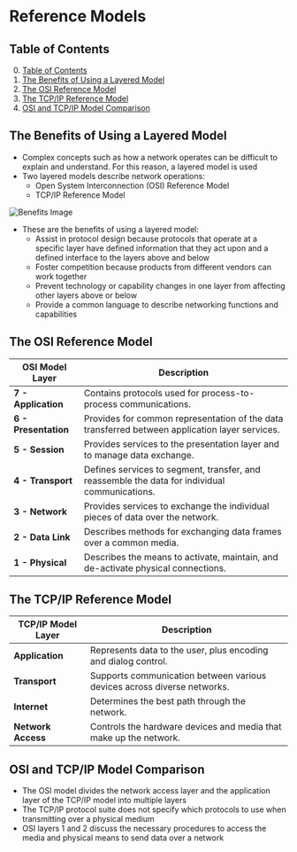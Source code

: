 # Reference Models

## Table of Contents

0. [Table of Contents](#table-of-contents)
1. [The Benefits of Using a Layered Model](#the-benefits-of-using-a-layered-model)
2. [The OSI Reference Model](#the-osi-reference-model)
3. [The TCP/IP Reference Model](#the-tcpip-reference-model)
4. [OSI and TCP/IP Model Comparison](#osi-and-tcpip-model-comparison)

## The Benefits of Using a Layered Model

- Complex concepts such as how a network operates can be difficult to explain and understand. For this reason, a layered model is used
- Two layered models describe network operations:
    - Open System Interconnection (OSI) Reference Model
    - TCP/IP Reference Model

![Benefits Image](https://media.geeksforgeeks.org/wp-content/uploads/20240701125905/OSI-vs-TCP.png)

- These are the benefits of using a layered model:
    - Assist in protocol design because protocols that operate at a specific layer have defined information that they act upon and a defined interface to the layers above and below
    - Foster competition because products from different vendors can work together
    - Prevent technology or capability changes in one layer from affecting other layers above or below
    - Provide a common language to describe networking functions and capabilities

## The OSI Reference Model

| OSI Model Layer | Description |
|-----------------|------------|
| **7 - Application** | Contains protocols used for process-to-process communications. |
| **6 - Presentation** | Provides for common representation of the data transferred between application layer services. |
| **5 - Session** | Provides services to the presentation layer and to manage data exchange. |
| **4 - Transport** | Defines services to segment, transfer, and reassemble the data for individual communications. |
| **3 - Network** | Provides services to exchange the individual pieces of data over the network. |
| **2 - Data Link** | Describes methods for exchanging data frames over a common media. |
| **1 - Physical** | Describes the means to activate, maintain, and de-activate physical connections. |

## The TCP/IP Reference Model

| TCP/IP Model Layer  | Description |
|---------------------|------------|
| **Application**     | Represents data to the user, plus encoding and dialog control. |
| **Transport**       | Supports communication between various devices across diverse networks. |
| **Internet**        | Determines the best path through the network. |
| **Network Access**  | Controls the hardware devices and media that make up the network. |

## OSI and TCP/IP Model Comparison

- The OSI model divides the network access layer and the application layer of the TCP/IP model into multiple layers
- The TCP/IP protocol suite does not specify which protocols to use when transmitting over a physical medium
- OSI layers 1 and 2 discuss the necessary procedures to access the media and physical means to send data over a network
